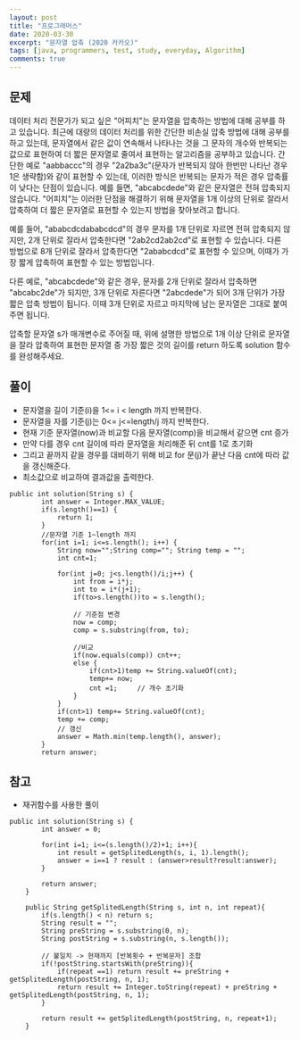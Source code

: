 ```yaml
---
layout: post
title: "프로그래머스"
date: 2020-03-30
excerpt: "문자열 압축 (2020 카카오)"
tags: [java, programmers, test, study, everyday, Algorithm]
comments: true
---
```



## 문제


데이터 처리 전문가가 되고 싶은 "어피치"는 문자열을 압축하는 방법에 대해 공부를 하고 있습니다. 최근에 대량의 데이터 처리를 위한 간단한 비손실 압축 방법에 대해 공부를 하고 있는데, 문자열에서 같은 값이 연속해서 나타나는 것을 그 문자의 개수와 반복되는 값으로 표현하여 더 짧은 문자열로 줄여서 표현하는 알고리즘을 공부하고 있습니다.
간단한 예로 "aabbaccc"의 경우 "2a2ba3c"(문자가 반복되지 않아 한번만 나타난 경우 1은 생략함)와 같이 표현할 수 있는데, 이러한 방식은 반복되는 문자가 적은 경우 압축률이 낮다는 단점이 있습니다. 예를 들면, "abcabcdede"와 같은 문자열은 전혀 압축되지 않습니다. "어피치"는 이러한 단점을 해결하기 위해 문자열을 1개 이상의 단위로 잘라서 압축하여 더 짧은 문자열로 표현할 수 있는지 방법을 찾아보려고 합니다.

예를 들어, "ababcdcdababcdcd"의 경우 문자를 1개 단위로 자르면 전혀 압축되지 않지만, 2개 단위로 잘라서 압축한다면 "2ab2cd2ab2cd"로 표현할 수 있습니다. 다른 방법으로 8개 단위로 잘라서 압축한다면 "2ababcdcd"로 표현할 수 있으며, 이때가 가장 짧게 압축하여 표현할 수 있는 방법입니다.

다른 예로, "abcabcdede"와 같은 경우, 문자를 2개 단위로 잘라서 압축하면 "abcabc2de"가 되지만, 3개 단위로 자른다면 "2abcdede"가 되어 3개 단위가 가장 짧은 압축 방법이 됩니다. 이때 3개 단위로 자르고 마지막에 남는 문자열은 그대로 붙여주면 됩니다.

압축할 문자열 s가 매개변수로 주어질 때, 위에 설명한 방법으로 1개 이상 단위로 문자열을 잘라 압축하여 표현한 문자열 중 가장 짧은 것의 길이를 return 하도록 solution 함수를 완성해주세요.


## 풀이
* 문자열을 길이 기준(i)을 1<= i < length 까지 반복한다.
* 문자열을 자를 기준(j)는 0<= j<=length/j 까지 반복한다.
* 현재 기준 문자열(now)과 비교할 다음 문자열(comp)을 비교해서 같으면 cnt 증가
* 만약 다를 경우 cnt 길이에 따라 문자열을 처리해준 뒤 cnt를 1로 초기화
* 그리고 끝까지 같을 경우를 대비하기 위해 비교 for 문(j)가 끝난 다음 cnt에 따라 값을 갱신해준다.
* 최소값으로 비교하여 결과값을 출력한다.


```
public int solution(String s) {
        int answer = Integer.MAX_VALUE;
        if(s.length()==1) {
        	return 1;
        }
        //문자열 기준 1~length 까지
        for(int i=1; i<=s.length(); i++) {
        	String now="";String comp=""; String temp = "";
        	int cnt=1;
        	
        	for(int j=0; j<s.length()/i;j++) {
        		int from = i*j;
        		int to = i*(j+1);
        		if(to>s.length())to = s.length();
        		
        		// 기준점 변경
        		now = comp;
        		comp = s.substring(from, to);
        		
        		//비교
        		if(now.equals(comp)) cnt++;
        		else {
        			if(cnt>1)temp += String.valueOf(cnt);
        			temp+= now;
        			cnt =1;		// 개수 초기화
        		}
        	}
        	if(cnt>1) temp+= String.valueOf(cnt);
        	temp += comp;
        	// 갱신
        	answer = Math.min(temp.length(), answer);
        }
        return answer;
```


## 참고
* 재귀함수를 사용한 풀이


```
public int solution(String s) {
        int answer = 0;

        for(int i=1; i<=(s.length()/2)+1; i++){
            int result = getSplitedLength(s, i, 1).length();
            answer = i==1 ? result : (answer>result?result:answer);
        }

        return answer;
    }

    public String getSplitedLength(String s, int n, int repeat){
        if(s.length() < n) return s;
        String result = "";
        String preString = s.substring(0, n);
        String postString = s.substring(n, s.length());

        // 불일치 -> 현재까지 [반복횟수 + 반복문자] 조합
        if(!postString.startsWith(preString)){
            if(repeat ==1) return result += preString + getSplitedLength(postString, n, 1);
            return result += Integer.toString(repeat) + preString + getSplitedLength(postString, n, 1);
        }

        return result += getSplitedLength(postString, n, repeat+1);
    }
```


